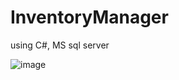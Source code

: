 # InventoryManager
using C#, MS sql server


![image](https://user-images.githubusercontent.com/67548512/133010238-d6c813a6-9fc0-492c-89be-6ccabb4f79a8.png)

